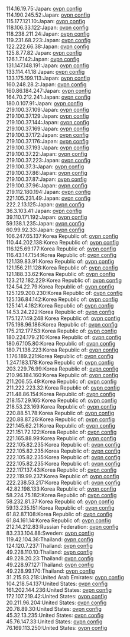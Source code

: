 114.16.19.75:Japan: [ovpn config](vpn/114_16_19_75.ovpn)  
114.190.245.52:Japan: [ovpn config](vpn/114_190_245_52.ovpn)  
115.177.121.10:Japan: [ovpn config](vpn/115_177_121_10.ovpn)  
118.106.33.122:Japan: [ovpn config](vpn/118_106_33_122.ovpn)  
118.238.211.24:Japan: [ovpn config](vpn/118_238_211_24.ovpn)  
119.231.68.223:Japan: [ovpn config](vpn/119_231_68_223.ovpn)  
122.222.66.38:Japan: [ovpn config](vpn/122_222_66_38.ovpn)  
125.8.77.82:Japan: [ovpn config](vpn/125_8_77_82.ovpn)  
126.1.7.142:Japan: [ovpn config](vpn/126_1_7_142.ovpn)  
131.147.148.191:Japan: [ovpn config](vpn/131_147_148_191.ovpn)  
133.114.41.18:Japan: [ovpn config](vpn/133_114_41_18.ovpn)  
133.175.199.113:Japan: [ovpn config](vpn/133_175_199_113.ovpn)  
160.248.28.2:Japan: [ovpn config](vpn/160_248_28_2.ovpn)  
160.86.184.247:Japan: [ovpn config](vpn/160_86_184_247.ovpn)  
164.70.212.241:Japan: [ovpn config](vpn/164_70_212_241.ovpn)  
180.0.107.91:Japan: [ovpn config](vpn/180_0_107_91.ovpn)  
219.100.37.109:Japan: [ovpn config](vpn/219_100_37_109.ovpn)  
219.100.37.129:Japan: [ovpn config](vpn/219_100_37_129.ovpn)  
219.100.37.144:Japan: [ovpn config](vpn/219_100_37_144.ovpn)  
219.100.37.169:Japan: [ovpn config](vpn/219_100_37_169.ovpn)  
219.100.37.172:Japan: [ovpn config](vpn/219_100_37_172.ovpn)  
219.100.37.176:Japan: [ovpn config](vpn/219_100_37_176.ovpn)  
219.100.37.193:Japan: [ovpn config](vpn/219_100_37_193.ovpn)  
219.100.37.22:Japan: [ovpn config](vpn/219_100_37_22.ovpn)  
219.100.37.223:Japan: [ovpn config](vpn/219_100_37_223.ovpn)  
219.100.37.3:Japan: [ovpn config](vpn/219_100_37_3.ovpn)  
219.100.37.86:Japan: [ovpn config](vpn/219_100_37_86.ovpn)  
219.100.37.87:Japan: [ovpn config](vpn/219_100_37_87.ovpn)  
219.100.37.96:Japan: [ovpn config](vpn/219_100_37_96.ovpn)  
219.112.180.194:Japan: [ovpn config](vpn/219_112_180_194.ovpn)  
221.105.231.49:Japan: [ovpn config](vpn/221_105_231_49.ovpn)  
222.2.13.125:Japan: [ovpn config](vpn/222_2_13_125.ovpn)  
36.3.103.41:Japan: [ovpn config](vpn/36_3_103_41.ovpn)  
39.110.171.192:Japan: [ovpn config](vpn/39_110_171_192.ovpn)  
59.138.1.235:Japan: [ovpn config](vpn/59_138_1_235.ovpn)  
60.99.92.33:Japan: [ovpn config](vpn/60_99_92_33.ovpn)  
106.247.65.137:Korea Republic of: [ovpn config](vpn/106_247_65_137.ovpn)  
110.44.202.138:Korea Republic of: [ovpn config](vpn/110_44_202_138.ovpn)  
116.125.69.177:Korea Republic of: [ovpn config](vpn/116_125_69_177.ovpn)  
116.43.147.154:Korea Republic of: [ovpn config](vpn/116_43_147_154.ovpn)  
121.139.83.91:Korea Republic of: [ovpn config](vpn/121_139_83_91.ovpn)  
121.156.211.128:Korea Republic of: [ovpn config](vpn/121_156_211_128.ovpn)  
121.188.33.62:Korea Republic of: [ovpn config](vpn/121_188_33_62.ovpn)  
123.212.182.229:Korea Republic of: [ovpn config](vpn/123_212_182_229.ovpn)  
124.54.22.79:Korea Republic of: [ovpn config](vpn/124_54_22_79.ovpn)  
125.129.200.230:Korea Republic of: [ovpn config](vpn/125_129_200_230.ovpn)  
125.136.84.142:Korea Republic of: [ovpn config](vpn/125_136_84_142.ovpn)  
125.141.4.182:Korea Republic of: [ovpn config](vpn/125_141_4_182.ovpn)  
14.53.24.222:Korea Republic of: [ovpn config](vpn/14_53_24_222.ovpn)  
175.127.149.248:Korea Republic of: [ovpn config](vpn/175_127_149_248.ovpn)  
175.198.96.186:Korea Republic of: [ovpn config](vpn/175_198_96_186.ovpn)  
175.212.177.53:Korea Republic of: [ovpn config](vpn/175_212_177_53.ovpn)  
180.224.179.210:Korea Republic of: [ovpn config](vpn/180_224_179_210.ovpn)  
180.67.105.80:Korea Republic of: [ovpn config](vpn/180_67_105_80.ovpn)  
180.71.138.223:Korea Republic of: [ovpn config](vpn/180_71_138_223.ovpn)  
1.176.189.221:Korea Republic of: [ovpn config](vpn/1_176_189_221.ovpn)  
1.247.183.178:Korea Republic of: [ovpn config](vpn/1_247_183_178.ovpn)  
203.229.76.99:Korea Republic of: [ovpn config](vpn/203_229_76_99.ovpn)  
210.96.184.160:Korea Republic of: [ovpn config](vpn/210_96_184_160.ovpn)  
211.206.55.49:Korea Republic of: [ovpn config](vpn/211_206_55_49.ovpn)  
211.222.223.32:Korea Republic of: [ovpn config](vpn/211_222_223_32.ovpn)  
211.48.86.154:Korea Republic of: [ovpn config](vpn/211_48_86_154.ovpn)  
218.157.29.165:Korea Republic of: [ovpn config](vpn/218_157_29_165.ovpn)  
218.53.23.169:Korea Republic of: [ovpn config](vpn/218_53_23_169.ovpn)  
220.88.51.78:Korea Republic of: [ovpn config](vpn/220_88_51_78.ovpn)  
220.88.87.26:Korea Republic of: [ovpn config](vpn/220_88_87_26.ovpn)  
221.145.62.21:Korea Republic of: [ovpn config](vpn/221_145_62_21.ovpn)  
221.151.72.122:Korea Republic of: [ovpn config](vpn/221_151_72_122.ovpn)  
221.165.88.99:Korea Republic of: [ovpn config](vpn/221_165_88_99.ovpn)  
222.105.82.235:Korea Republic of: [ovpn config](vpn/222_105_82_235.ovpn)  
222.105.82.235:Korea Republic of: [ovpn config](vpn/222_105_82_235.ovpn)  
222.105.82.235:Korea Republic of: [ovpn config](vpn/222_105_82_235.ovpn)  
222.105.82.235:Korea Republic of: [ovpn config](vpn/222_105_82_235.ovpn)  
222.117.137.43:Korea Republic of: [ovpn config](vpn/222_117_137_43.ovpn)  
222.119.99.237:Korea Republic of: [ovpn config](vpn/222_119_99_237.ovpn)  
222.238.53.217:Korea Republic of: [ovpn config](vpn/222_238_53_217.ovpn)  
42.82.198.133:Korea Republic of: [ovpn config](vpn/42_82_198_133.ovpn)  
58.224.75.182:Korea Republic of: [ovpn config](vpn/58_224_75_182.ovpn)  
58.232.81.37:Korea Republic of: [ovpn config](vpn/58_232_81_37.ovpn)  
59.13.235.151:Korea Republic of: [ovpn config](vpn/59_13_235_151.ovpn)  
61.82.87.108:Korea Republic of: [ovpn config](vpn/61_82_87_108.ovpn)  
61.84.161.14:Korea Republic of: [ovpn config](vpn/61_84_161_14.ovpn)  
212.14.212.83:Russian Federation: [ovpn config](vpn/212_14_212_83.ovpn)  
83.233.104.88:Sweden: [ovpn config](vpn/83_233_104_88.ovpn)  
119.42.104.36:Thailand: [ovpn config](vpn/119_42_104_36.ovpn)  
124.120.7.237:Thailand: [ovpn config](vpn/124_120_7_237.ovpn)  
49.228.110.10:Thailand: [ovpn config](vpn/49_228_110_10.ovpn)  
49.228.20.23:Thailand: [ovpn config](vpn/49_228_20_23.ovpn)  
49.228.97.127:Thailand: [ovpn config](vpn/49_228_97_127.ovpn)  
49.228.99.170:Thailand: [ovpn config](vpn/49_228_99_170.ovpn)  
31.215.93.218:United Arab Emirates: [ovpn config](vpn/31_215_93_218.ovpn)  
104.218.54.137:United States: [ovpn config](vpn/104_218_54_137.ovpn)  
161.202.144.236:United States: [ovpn config](vpn/161_202_144_236.ovpn)  
172.107.219.42:United States: [ovpn config](vpn/172_107_219_42.ovpn)  
20.211.96.204:United States: [ovpn config](vpn/20_211_96_204.ovpn)  
20.78.89.30:United States: [ovpn config](vpn/20_78_89_30.ovpn)  
45.32.13.235:United States: [ovpn config](vpn/45_32_13_235.ovpn)  
45.76.147.33:United States: [ovpn config](vpn/45_76_147_33.ovpn)  
76.169.113.250:United States: [ovpn config](vpn/76_169_113_250.ovpn)  
